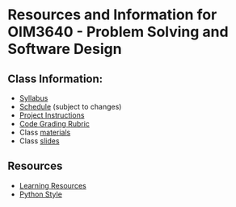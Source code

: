 # Resources and Information for OIM3640 - Problem Solving and Software Design

## Class Information:

- [Syllabus](syllabus_2024fall.md)
- [Schedule](schedule_2024fall.md) (subject to changes)
- [Project Instructions](project.md)
- [Code Grading Rubric](code_grading_rubric.md)
- Class [materials](/notebooks)
- Class [slides](/slides)

## Resources

- [Learning Resources](misc/README.md)
- [Python Style](misc/Python_style.md)
